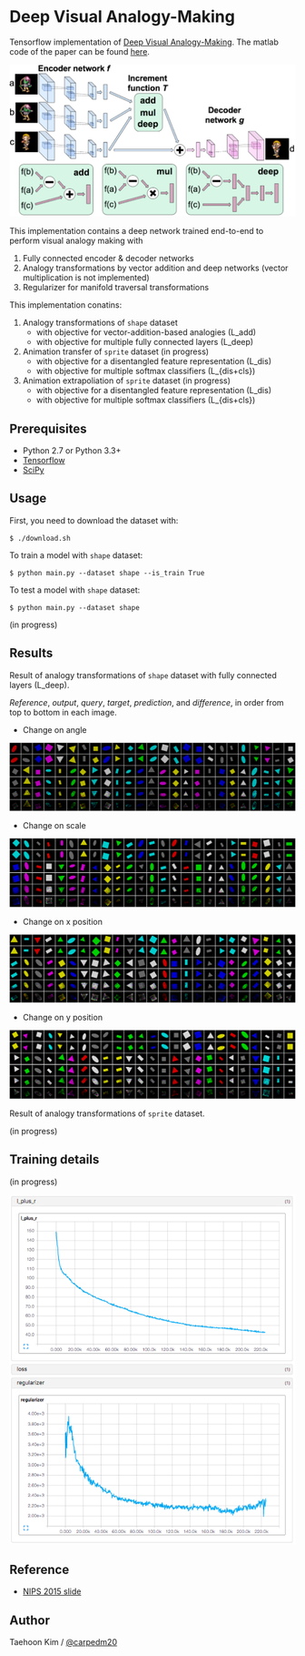 Deep Visual Analogy-Making
==========================

Tensorflow implementation of [Deep Visual Analogy-Making](http://www-personal.umich.edu/~reedscot/nips2015.pdf). The matlab code of the paper can be found [here](http://www-personal.umich.edu/~reedscot/files/nips2015-analogy.tar.gz).

![model](assets/model.png)

This implementation contains a deep network trained end-to-end to perform visual analogy making with

1. Fully connected encoder & decoder networks
2. Analogy transformations by vector addition and deep networks (vector multiplication is not implemented)
3. Regularizer for manifold traversal transformations

This implementation conatins:

1. Analogy transformations of `shape` dataset
    - with objective for vector-addition-based analogies (L_add)
    - with objective for multiple fully connected layers (L_deep)
2. Animation transfer of `sprite` dataset (in progress)
    - with objective for a disentangled feature representation (L_dis)
    - with objective for multiple softmax classifiers (L_{dis+cls})
3. Animation extrapoliation of `sprite` dataset (in progress)
    - with objective for a disentangled feature representation (L_dis)
    - with objective for multiple softmax classifiers (L_{dis+cls})


Prerequisites
-------------

- Python 2.7 or Python 3.3+
- [Tensorflow](https://www.tensorflow.org/)
- [SciPy](http://www.scipy.org/)


Usage
-----

First, you need to download the dataset with:

    $ ./download.sh

To train a model with `shape` dataset:

    $ python main.py --dataset shape --is_train True

To test a model with `shape` dataset:

    $ python main.py --dataset shape 


(in progress)


Results
-------

Result of analogy transformations of `shape` dataset with fully connected layers (L_deep).

*Reference*, *output*, *query*, *target*, *prediction*, and *difference*, in order from top to bottom in each image.

- Change on angle

![training in progress](./assets/rotate_160212.png)

- Change on scale

![training in progress](./assets/scale_160212.png)

- Change on x position

![training in progress](./assets/xpos_160212.png)

- Change on y position

![training in progress](./assets/ypos_160212.png)


Result of analogy transformations of `sprite` dataset.

(in progress)


Training details
----------------

(in progress)

![training in progress](./assets/shape_loss_160211.png)



Reference
---------

- [NIPS 2015 slide](http://www-personal.umich.edu/~reedscot/files/nips2015-analogy-slides.pptx)


Author
------

Taehoon Kim / [@carpedm20](http://carpedm20.github.io/)
